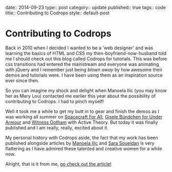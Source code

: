 date:: 2014-09-23
type:: post
category:: update
published:: true
tags:: code
title:: Contributing to Codrops
style:: default-post

# Contributing to Codrops

Back in 2010 when I decided I wanted to be a 'web designer' and was learning the basics of HTML and CSS my then-boyfriend-now-husband told me I should check out this blog called Codrops for tutorials. This was before css transitions had entered the mainstream and everyone was animating with jQuery and I remember just being *blown away* by how awesome their demos and tutorials were. I have been using them as an inspiration source ever since then. 

So you can imagine my shock and delight when Manoela Ilic (you may know her as Mary Lou) contacted me earlier this year about the possibility of contributing to Codrops. I had to pinch myself!

Well it took me a while to get my butt in to gear and finish the demos as I was working all summer on [Spacecraft For All](http://spacecraftforall.com), [Gisele Bündchen for Under Armour](http://gisele.underarmour.com) and [Witness Gotham](http://witnessgotham.com) with Active Theory. But today it was finally published and I am really, really, excited about it.

My personal history with Codrops aside, the fact that my work has been published alongside articles by [Manoela Ilic](http://tympanus.net/codrops/author/crnacura/) and [Sara Soueidan](http://tympanus.net/codrops/author/sarasoueidan/) is very flattering as I have admired these talented and creative women for a while now.

Alright, that is it from me, [go check out the article!](http://tympanus.net/codrops/2014/09/23/animated-background-headers/)